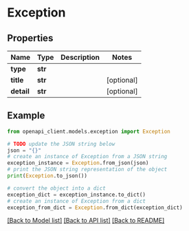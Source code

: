 # Exception


## Properties

Name | Type | Description | Notes
------------ | ------------- | ------------- | -------------
**type** | **str** |  | 
**title** | **str** |  | [optional] 
**detail** | **str** |  | [optional] 

## Example

```python
from openapi_client.models.exception import Exception

# TODO update the JSON string below
json = "{}"
# create an instance of Exception from a JSON string
exception_instance = Exception.from_json(json)
# print the JSON string representation of the object
print(Exception.to_json())

# convert the object into a dict
exception_dict = exception_instance.to_dict()
# create an instance of Exception from a dict
exception_from_dict = Exception.from_dict(exception_dict)
```
[[Back to Model list]](../README.md#documentation-for-models) [[Back to API list]](../README.md#documentation-for-api-endpoints) [[Back to README]](../README.md)


